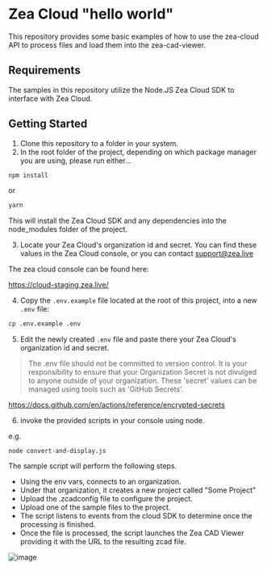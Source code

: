 # Zea Cloud "hello world"

This repository provides some basic examples of how to use the zea-cloud API to process files and load them into the zea-cad-viewer.

## Requirements

The samples in this repository utilize the Node.JS Zea Cloud SDK to interface with Zea Cloud.

## Getting Started

1. Clone this repository to a folder in your system.
2. In the root folder of the project, depending on which package manager you are using, please run either...

```bash
npm install
```

or

```bash
yarn
```

This will install the Zea Cloud SDK and any dependencies into the node_modules folder of the project.

3. Locate your Zea Cloud's organization id and secret. You can find these values in the Zea Cloud console, or you can contact support@zea.live

The zea cloud console can be found here:

https://cloud-staging.zea.live/

4. Copy the `.env.example` file located at the root of this project, into a new `.env` file:

```bash
cp .env.example .env
```

5. Edit the newly created `.env` file and paste there your Zea Cloud's organization id and secret.

> The .env file should not be committed to version control. It is your responsibility to ensure that your Organization Secret is not divulged to anyone outside of your organization. These 'secret' values can be managed using tools such as 'GitHub Secrets'.

https://docs.github.com/en/actions/reference/encrypted-secrets

6. invoke the provided scripts in your console using node.

e.g.

```
node convert-and-display.js
```

The sample script will perform the following steps.

- Using the env vars, connects to an organization.
- Under that organization, it creates a new project called "Some Project"
- Upload the .zcadconfig file to configure the project.
- Upload one of the sample files to the project.
- The script listens to events from the cloud SDK to determine once the processing is finished.
- Once the file is processed, the script launches the Zea CAD Viewer providing it with the URL to the resulting zcad file.

![image](https://user-images.githubusercontent.com/840121/127028856-79c3adbe-ebb9-4c2c-82ec-8921c27fa7d3.png)
